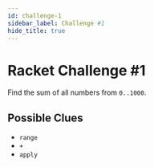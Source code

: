 ```yaml
---
id: challenge-1
sidebar_label: Challenge #1
hide_title: true
---
```


# Racket Challenge #1

Find the sum of all numbers from `0..1000`.

## Possible Clues

* `range`
* `+`
* `apply`
